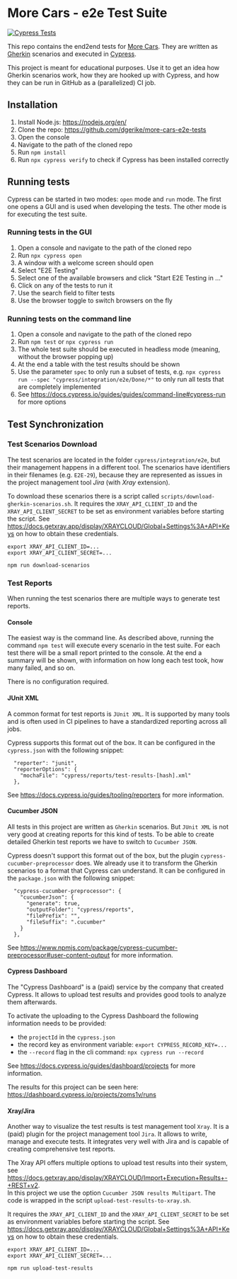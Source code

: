 # More Cars - e2e Test Suite
[![Cypress Tests](https://github.com/dgerike/more-cars-e2e-tests/actions/workflows/main.yml/badge.svg?branch=main)](https://github.com/dgerike/more-cars-e2e-tests/actions/workflows/main.yml)

This repo contains the end2end tests for [More Cars](https://more-cars.net). 
They are written as [Gherkin](https://cucumber.io/docs/gherkin/reference/) scenarios 
and executed in [Cypress](https://www.cypress.io/).

This project is meant for educational purposes.
Use it to get an idea how Gherkin scenarios work, 
how they are hooked up with Cypress, 
and how they can be run in GitHub as a (parallelized) CI job.  

## Installation
1. Install Node.js: https://nodejs.org/en/
1. Clone the repo: https://github.com/dgerike/more-cars-e2e-tests 
1. Open the console
1. Navigate to the path of the cloned repo
1. Run `npm install`
1. Run `npx cypress verify` to check if Cypress has been installed correctly

## Running tests
Cypress can be started in two modes: `open` mode and `run` mode. 
The first one opens a GUI and is used when developing the tests.
The other mode is for executing the test suite.

### Running tests in the GUI
1. Open a console and navigate to the path of the cloned repo
2. Run `npx cypress open`
3. A window with a welcome screen should open 
4. Select "E2E Testing"
5. Select one of the available browsers and click "Start E2E Testing in ..."
6. Click on any of the tests to run it
8. Use the search field to filter tests
9. Use the browser toggle to switch browsers on the fly

### Running tests on the command line
1. Open a console and navigate to the path of the cloned repo
2. Run `npm test` or `npx cypress run`
3. The whole test suite should be executed in headless mode (meaning, without the browser popping up)
4. At the end a table with the test results should be shown
5. Use the parameter `spec` to only run a subset of tests, e.g. `npx cypress run --spec "cypress/integration/e2e/Done/*"` to only run all tests that are completely implemented
6. See https://docs.cypress.io/guides/guides/command-line#cypress-run for more options

## Test Synchronization

### Test Scenarios Download

The test scenarios are located in the folder `cypress/integration/e2e`, 
but their management happens in a different tool.
The scenarios have identifiers in their filenames (e.g. `E2E-29`), 
because they are represented as issues in the project management tool _Jira_ (with _Xray_ extension).

To download these scenarios there is a script called `scripts/download-gherkin-scenarios.sh`.
It requires the `XRAY_API_CLIENT_ID` and the `XRAY_API_CLIENT_SECRET` to be set as environment variables before starting the script.
See https://docs.getxray.app/display/XRAYCLOUD/Global+Settings%3A+API+Keys on how to obtain these credentials.
```
export XRAY_API_CLIENT_ID=...
export XRAY_API_CLIENT_SECRET=...

npm run download-scenarios
```

### Test Reports

When running the test scenarios there are multiple ways to generate test reports.

#### Console

The easiest way is the command line. 
As described above, running the command `npm test` will execute every scenario in the test suite.
For each test there will be a small report printed to the console. 
At the end a summary will be shown, with information on how long each test took, how many failed, and so on.

There is no configuration required.

#### JUnit XML

A common format for test reports is `JUnit XML`. 
It is supported by many tools and is often used in CI pipelines to have a standardized reporting across all jobs.

Cypress supports this format out of the box.
It can be configured in the `cypress.json` with the following snippet:
```
  "reporter": "junit",
  "reporterOptions": {
    "mochaFile": "cypress/reports/test-results-[hash].xml"
  },
```

See https://docs.cypress.io/guides/tooling/reporters for more information.

#### Cucumber JSON

All tests in this project are written as `Gherkin` scenarios.
But `JUnit XML` is not very good at creating reports for this kind of tests.
To be able to create detailed Gherkin test reports we have to switch to `Cucumber JSON`. 

Cypress doesn't support this format out of the box, but the plugin `cypress-cucumber-preprocessor` does.
We already use it to transform the Gherkin scenarios to a format that Cypress can understand.
It can be configured in the `package.json` with the following snippet:
```
  "cypress-cucumber-preprocessor": {
    "cucumberJson": {
      "generate": true,
      "outputFolder": "cypress/reports",
      "filePrefix": "",
      "fileSuffix": ".cucumber"
    }
  },
```

See https://www.npmjs.com/package/cypress-cucumber-preprocessor#user-content-output for more information.

#### Cypress Dashboard

The "Cypress Dashboard" is a (paid) service by the company that created Cypress.
It allows to upload test results and provides good tools to analyze them afterwards. 

To activate the uploading to the Cypress Dashboard the following information needs to be provided:
* the `projectId` in the `cypress.json`
* the record key as environment variable: `export CYPRESS_RECORD_KEY=...`
* the `--record` flag in the cli command: `npx cypress run --record`

See https://docs.cypress.io/guides/dashboard/projects for more information.

The results for this project can be seen here: https://dashboard.cypress.io/projects/zoms1v/runs

#### Xray/Jira

Another way to visualize the test results is test management tool `Xray`.
It is a (paid) plugin for the project management tool `Jira`.
It allows to write, manage and execute tests.
It integrates very well with Jira and is capable of creating comprehensive test reports.

The Xray API offers multiple options to upload test results into their system, see https://docs.getxray.app/display/XRAYCLOUD/Import+Execution+Results+-+REST+v2.  
In this project we use the option `Cucumber JSON results Multipart`.
The code is wrapped in the script `upload-test-results-to-xray.sh`.

It requires the `XRAY_API_CLIENT_ID` and the `XRAY_API_CLIENT_SECRET` to be set as environment variables before starting the script.
See https://docs.getxray.app/display/XRAYCLOUD/Global+Settings%3A+API+Keys on how to obtain these credentials.
```
export XRAY_API_CLIENT_ID=...
export XRAY_API_CLIENT_SECRET=...

npm run upload-test-results
```

